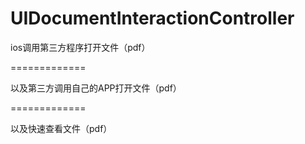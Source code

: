 # UIDocumentInteractionController

ios调用第三方程序打开文件（pdf）

=============

以及第三方调用自己的APP打开文件（pdf）

=============

以及快速查看文件（pdf）
